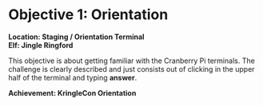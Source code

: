 
# Objective 1: Orientation
**Location: Staging / Orientation Terminal**  
**Elf: Jingle Ringford**

This objective is about getting familiar with the Cranberry Pi terminals.
The challenge is clearly described and just consists out of clicking in the upper half of the terminal and typing **answer**.

**Achievement: KringleCon Orientation**
